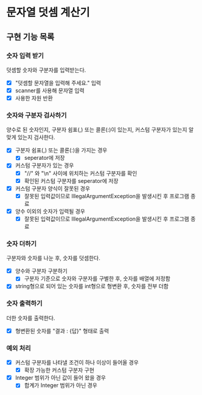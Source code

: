 # 문자열 덧셈 계산기

## 구현 기능 목록

### 숫자 입력 받기

덧셈할 숫자와 구분자를 입력받는다.

- [x] "덧셈할 문자열을 입력해 주세요." 입력
- [x] scanner를 사용해 문자열 입력
- [x] 사용한 자원 반환

### 숫자와 구분자 검사하기

양수로 된 숫자인지, 구분자 쉼표(,) 또는 콜론(:)이 있는지, 커스텀 구분자가 있는지 알맞게 있는지 검사한다.

- [x] 구분자 쉼표(,) 또는 콜론(:)을 가지는 경우
    - [x] seperator에 저장
- [x] 커스텀 구분자가 있는 경우
    - [x] "//" 와 "\n" 사이에 위치하는 커스텀 구분자를 확인
    - [x] 확인된 커스텀 구분자를 seperator에 저장
- [x] 커스텀 구분자 양식이 잘못된 경우
    - [x] 잘못된 입력값이므로 IllegalArgumentException을 발생시킨 후 프로그램 종료
- [x] 양수 이외의 숫자가 입력될 경우
    - [x] 잘못된 입력값이므로 IllegalArgumentException을 발생시킨 후 프로그램 종료

### 숫자 더하기

구분자와 숫자를 나눈 후, 숫자를 덧셈한다.

- [x] 양수와 구분자 구분하기
    - [x] 구분자 기준으로 숫자와 구분자를 구별한 후, 숫자를 배열에 저정함
- [x] string형으로 되어 있는 숫자를 int형으로 형변환 후, 숫자를 전부 더함

### 숫자 출력하기

더한 숫자를 출력한다.

- [x] 형변환된 숫자를 "결과 : {답}" 형태로 출력

### 예외 처리

- [x] 커스텀 구분자를 나타낼 조건이 하나 이상이 들어올 경우
    - [x] 확장 가능한 커스텀 구분자 구현
- [x] Integer 범위가 아닌 값이 들어 왔을 경우
    -  [x] 합계가 Integer 범위가 아닌 경우
